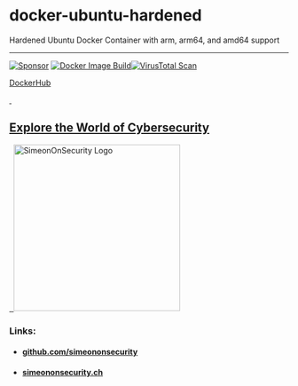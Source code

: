 # docker-ubuntu-hardened
Hardened Ubuntu Docker Container with arm, arm64, and amd64 support 

---------------------------
 [![Sponsor](https://img.shields.io/badge/Sponsor-Click%20Here-ff69b4)](https://github.com/sponsors/simeononsecurity) [![Docker Image Build](https://github.com/simeononsecurity/docker-ubuntu-hardened/actions/workflows/docker-image.yml/badge.svg)](https://github.com/simeononsecurity/docker-ubuntu-hardened/actions/workflows/docker-image.yml)[![VirusTotal Scan](https://github.com/simeononsecurity/docker-ubuntu-hardened/actions/workflows/virustotal.yml/badge.svg)](https://github.com/simeononsecurity/docker-ubuntu-hardened/actions/workflows/virustotal.yml)

[DockerHub](https://hub.docker.com/r/simeononsecurity/docker-ubuntu-hardened)

<a href="https://simeononsecurity.ch" target="_blank" rel="noopener noreferrer">
  <h2>Explore the World of Cybersecurity</h2>
</a>
<a href="https://simeononsecurity.ch" target="_blank" rel="noopener noreferrer">
  <img src="https://simeononsecurity.ch/img/banner.png" alt="SimeonOnSecurity Logo" width="300" height="300">
</a>

### Links:
- #### [github.com/simeononsecurity](https://github.com/simeononsecurity)
- #### [simeononsecurity.ch](https://simeononsecurity.ch)
